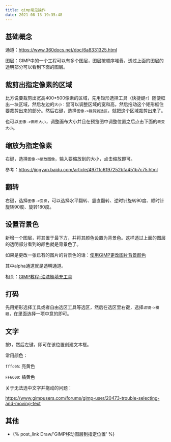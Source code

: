 ```yaml
---
title: gimp常见操作
date: 2021-08-13 19:35:48
---
```


## 基础概念

通道：<https://www.360docs.net/doc/6a8331325.html>

图层：GIMP中的一个工程可以有多个图层，图层按顺序堆叠，透过上面的图层的透明部分可以看到下面的图层。

## 裁剪出指定像素的区域

比方说要裁剪出宽高400*500像素的区域，先用矩形选择工具（快捷键`r`）随便框出一块区域，然后左边的`大小：`里可以调整区域的宽和高，然后拖动这个矩形框住要裁剪出来的部分。然后右键，选择`图像->裁剪到选区`，就把这个区域裁剪出来了。

也可以`图像->画布大小`，调整画布大小并且在预览图中调整位置之后点击下面的`改变大小`。

## 缩放为指定像素

右键，选择`图像->缩放图像`，输入要缩放到的大小，点击缩放即可。

参考：<https://jingyan.baidu.com/article/49711c6197252bfa451b7c75.html>

## 翻转

右键，选择`图像->变换`，可以选择水平翻转、竖直翻转、逆时针旋转90度、顺时针旋转90度、旋转180度。

## 设置背景色

新增一个图层，将其置于最下方，并将其颜色设置为背景色。这样透过上面的图层的透明部分看到的颜色就是背景色了。

如果是更改一张已有的图片的背景色的话：[使用GIMP更改图片背景颜色](https://zhuanlan.zhihu.com/p/521114600)

其中alpha通道就是透明通道。

相关：[GIMP教程-油漆桶填充工具](https://zhuanlan.zhihu.com/p/599601172)

## 打码

先用矩形选择工具或者自由选区工具等选区，然后在选区里右键，选择`滤镜->模糊`，在里面选择一项中意的即可。

## 文字

按t，然后左键，即可在该位置创建文本框。

常用颜色：

`fffc05`: 亮黄色

`FF6600`: 橘黄色

关于无法选中文字并拖动的问题：

<https://www.gimpusers.com/forums/gimp-user/20473-trouble-selecting-and-moving-text>

## 其他

- {% post_link Draw/'GIMP移动图层到指定位置' %}
